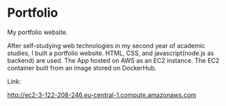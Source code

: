 # Portfolio
My portfolio website.

After self-studying web technologies in my second year of academic studies, I built a portfolio website. HTML, CSS, and javascript(node.js as backend) are used. The App hosted on AWS as an EC2 instance. The EC2 container built from an image stored on DockerHub.

Link:

http://ec2-3-122-208-246.eu-central-1.compute.amazonaws.com

